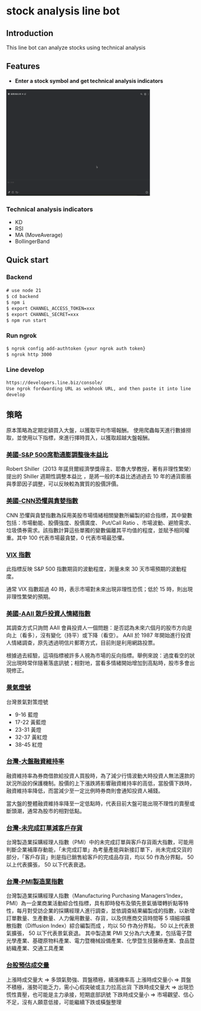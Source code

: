 # stock analysis line bot

## Introduction

<p>This line bot can analyze stocks using technical analysis</p>

## Features

- **Enter a stock symbol and get technical analysis indicators**

<img src="https://github.com/emberow/blog-image/blob/main/BlogImg/stock-analyze%20demo.gif?raw=true"  style="width: 40vw;" > <br>

### Technical analysis indicators
- KD
- RSI
- MA (MoveAverage)
- BollingerBand

## Quick start 


### Backend
```
# use node 21
$ cd backend
$ npm i
$ export CHANNEL_ACCESS_TOKEN=xxx
$ export CHANNEL_SECRET=xxx
$ npm run start
```

### Run ngrok
```
$ ngrok config add-authtoken {your ngrok auth token}
$ ngrok http 3000
```

### Line develop
```
https://developers.line.biz/console/
Use ngrok fordwarding URL as webhook URL, and then paste it into line develop
```

## 策略
原本策略為定期定額買入大盤，以獲取平均市場報酬。
使用爬蟲每天進行數據撈取，並使用以下指標，來進行擇時買入，以獲取超越大盤報酬。

### [美國-S&P 500席勒通膨調整後本益比](https://www.macromicro.me/collections/34/us-stock-relative/410/us-sp500-cyclically-adjusted-price-earnings-ratio)

Robert Shiller（2013 年諾貝爾經濟學獎得主、耶魯大學教授，著有非理性繁榮）提出的 Shiller 週期性調整本益比 ，是將一般的本益比透過過去 10 年的通貨膨脹與季節因子調整，可以反映較為實質的股價評價。

### [美國-CNN恐懼與貪婪指數](https://www.macromicro.me/collections/34/us-stock-relative/50108/cnn-fear-and-greed)

CNN 恐懼與貪婪指數為採用美股市場情緒相關變數所編製的綜合指標，其中變數包括：市場動能、股價強度、股價廣度、 Put/Call Ratio 、市場波動、避險需求、垃圾債券需求。該指數計算這些單獨的變數偏離其平均值的程度，並賦予相同權重。其中 100 代表市場最貪婪，0 代表市場最恐懼。

### [VIX 指數](https://www.macromicro.me/charts/47/vix)

此指標反映 S&P 500 指數期貨的波動程度，測量未來 30 天市場預期的波動程度。

通常 VIX 指數超過 40 時，表示市場對未來出現非理性恐慌；低於 15 時，則出現非理性繁榮的預期。

### [美國-AAII 散戶投資人情緒指數](https://www.macromicro.me/charts/20828/us-aaii-sentimentsurvey)

其調查方式只詢問 AAII 會員投資人一個問題：是否認為未來六個月的股市方向是向上（看多），沒有變化（持平）或下降（看空）。 AAII 於 1987 年開始進行投資人情緒調查，原先透過明信片郵寄方式，目前則是利用網路投票。

根據過去經驗，這項指標被許多人視為市場的反向指標。舉例來說：過度看空的狀況出現時常伴隨著落底訊號；相對地，當看多情緒開始增加到高點時，股市多會出現修正。

### [景氣燈號](https://index.ndc.gov.tw/n/zh_tw)

台灣景氣對策燈號
- 9-16  藍燈
- 17-22 黃藍燈
- 23-31 黃燈
- 32-37 黃紅燈
- 38-45 紅燈

### [台灣-大盤融資維持率](https://www.macromicro.me/charts/53117/taiwan-taiex-maintenance-margin)

融資維持率為券商借款給投資人買股時，為了減少行情波動大時投資人無法還款的狀況所設的保護機制。股價的上下漲跌將影響融資維持率的高低，當股價下跌時，融資維持率降低，而當減少至一定比例時券商則會通知投資人補錢。

當大盤的整體融資維持率降至一定低點時，代表目前大盤可能出現不理性的賣壓或斷頭潮，通常為股市的相對低點。

### [台灣-未完成訂單減客戶存貨](https://www.macromicro.me/charts/5479/tw-backlog-of-orders-customers-invertories)

台灣製造業採購經理人指數（PMI）中的未完成訂單與客戶存貨兩大指數，可能用判斷企業補庫存動能，「未完成訂單」為考量產能與新接訂單下，尚未完成交貨的部分，「客戶存貨」則是指已銷售給客戶的完成品存貨，均以 50 作為分界點， 50 以上代表擴張， 50 以下代表衰退。

### [台灣-PMI製造業指數](https://www.macromicro.me/collections/16/tw-industry-relative/126/tw-pmi)

台灣製造業採購經理人指數（Manufacturing Purchasing Managers’Index，PMI）為一企業商業活動綜合性指標，具有即時發布及領先景氣循環轉折點等特性，每月對受訪企業的採購經理人進行調查，並依調查結果編製成的指數，以新增訂單數量、生產數量、人力僱用數量、存貨，以及供應商交貨時間等 5 項細項擴散指數（Diffusion Index）綜合編製而成 ，均以 50 作為分界點， 50 以上代表景氣擴張， 50 以下代表景氣衰退。
其中製造業 PMI 又分為六大產業，包括電子暨光學產業、基礎原物料產業、電力暨機械設備產業、化學暨生技醫療產業、食品暨紡織產業、交通工具產業

### [台股預估成交量](https://www.wantgoo.com/index/0000)

上漲時成交量大 => 多頭氣勢強、買盤積極，續漲機率高
上漲時成交量小 => 買盤不積極，漲勢可能乏力，需小心假突破或主力拉高出貨
下跌時成交量大 => 出現恐慌性賣壓，也可能是主力承接，短期底部訊號
下跌時成交量小 => 市場觀望、信心不足，沒有人願意低接，可能繼續下跌或橫盤整理
